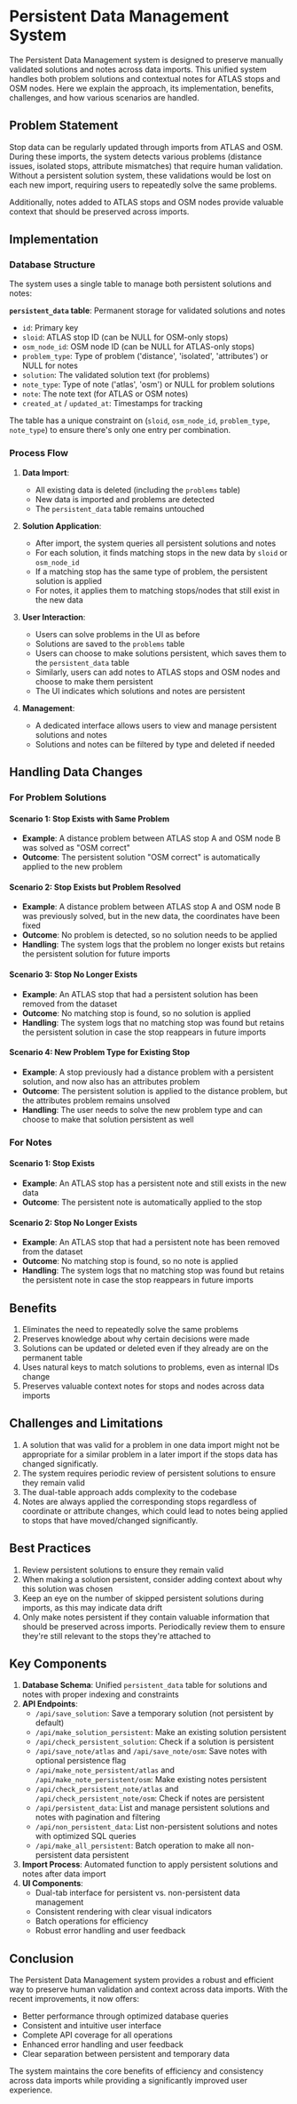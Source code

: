 # Persistent Data Management System

The Persistent Data Management system is designed to preserve manually validated solutions and notes across data imports. This unified system handles both problem solutions and contextual notes for ATLAS stops and OSM nodes. Here we explain the approach, its implementation, benefits, challenges, and how various scenarios are handled.

## Problem Statement

Stop data can be regularly updated through imports from ATLAS and OSM. During these imports, the system detects various problems (distance issues, isolated stops, attribute mismatches) that require human validation. Without a persistent solution system, these validations would be lost on each new import, requiring users to repeatedly solve the same problems.

Additionally, notes added to ATLAS stops and OSM nodes provide valuable context that should be preserved across imports.

## Implementation

### Database Structure

The system uses a single table to manage both persistent solutions and notes:

**`persistent_data` table**: Permanent storage for validated solutions and notes
- `id`: Primary key
- `sloid`: ATLAS stop ID (can be NULL for OSM-only stops)
- `osm_node_id`: OSM node ID (can be NULL for ATLAS-only stops)
- `problem_type`: Type of problem ('distance', 'isolated', 'attributes') or NULL for notes
- `solution`: The validated solution text (for problems)
- `note_type`: Type of note ('atlas', 'osm') or NULL for problem solutions
- `note`: The note text (for ATLAS or OSM notes)
- `created_at` / `updated_at`: Timestamps for tracking

The table has a unique constraint on (`sloid`, `osm_node_id`, `problem_type`, `note_type`) to ensure there's only one entry per combination.

### Process Flow

1. **Data Import**:
   - All existing data is deleted (including the `problems` table)
   - New data is imported and problems are detected
   - The `persistent_data` table remains untouched

2. **Solution Application**:
   - After import, the system queries all persistent solutions and notes
   - For each solution, it finds matching stops in the new data by `sloid` or `osm_node_id`
   - If a matching stop has the same type of problem, the persistent solution is applied
   - For notes, it applies them to matching stops/nodes that still exist in the new data

3. **User Interaction**:
   - Users can solve problems in the UI as before
   - Solutions are saved to the `problems` table
   - Users can choose to make solutions persistent, which saves them to the `persistent_data` table
   - Similarly, users can add notes to ATLAS stops and OSM nodes and choose to make them persistent
   - The UI indicates which solutions and notes are persistent

4. **Management**:
   - A dedicated interface allows users to view and manage persistent solutions and notes
   - Solutions and notes can be filtered by type and deleted if needed

## Handling Data Changes

### For Problem Solutions

#### Scenario 1: Stop Exists with Same Problem
- **Example**: A distance problem between ATLAS stop A and OSM node B was solved as "OSM correct"
- **Outcome**: The persistent solution "OSM correct" is automatically applied to the new problem

#### Scenario 2: Stop Exists but Problem Resolved
- **Example**: A distance problem between ATLAS stop A and OSM node B was previously solved, but in the new data, the coordinates have been fixed
- **Outcome**: No problem is detected, so no solution needs to be applied
- **Handling**: The system logs that the problem no longer exists but retains the persistent solution for future imports

#### Scenario 3: Stop No Longer Exists
- **Example**: An ATLAS stop that had a persistent solution has been removed from the dataset
- **Outcome**: No matching stop is found, so no solution is applied
- **Handling**: The system logs that no matching stop was found but retains the persistent solution in case the stop reappears in future imports

#### Scenario 4: New Problem Type for Existing Stop
- **Example**: A stop previously had a distance problem with a persistent solution, and now also has an attributes problem
- **Outcome**: The persistent solution is applied to the distance problem, but the attributes problem remains unsolved
- **Handling**: The user needs to solve the new problem type and can choose to make that solution persistent as well

### For Notes

#### Scenario 1: Stop Exists
- **Example**: An ATLAS stop has a persistent note and still exists in the new data
- **Outcome**: The persistent note is automatically applied to the stop

#### Scenario 2: Stop No Longer Exists
- **Example**: An ATLAS stop that had a persistent note has been removed from the dataset
- **Outcome**: No matching stop is found, so no note is applied
- **Handling**: The system logs that no matching stop was found but retains the persistent note in case the stop reappears in future imports

## Benefits

1. Eliminates the need to repeatedly solve the same problems
2. Preserves knowledge about why certain decisions were made
3. Solutions can be updated or deleted even if they already are on the permanent table
4. Uses natural keys to match solutions to problems, even as internal IDs change
5. Preserves valuable context notes for stops and nodes across data imports

## Challenges and Limitations

1. A solution that was valid for a problem in one data import might not be appropriate for a similar problem in a later import if the stops data has changed significatly.
2. The system requires periodic review of persistent solutions to ensure they remain valid
3. The dual-table approach adds complexity to the codebase
4. Notes are always applied the corresponding stops regardless of coordinate or attribute changes, which could lead to notes being applied to stops that have moved/changed significantly.

## Best Practices

1. Review persistent solutions to ensure they remain valid
2. When making a solution persistent, consider adding context about why this solution was chosen
3. Keep an eye on the number of skipped persistent solutions during imports, as this may indicate data drift
4. Only make notes persistent if they contain valuable information that should be preserved across imports. Periodically review them to ensure they're still relevant to the stops they're attached to

## Key Components

1. **Database Schema**: Unified `persistent_data` table for solutions and notes with proper indexing and constraints
2. **API Endpoints**:
   - `/api/save_solution`: Save a temporary solution (not persistent by default)
   - `/api/make_solution_persistent`: Make an existing solution persistent
   - `/api/check_persistent_solution`: Check if a solution is persistent
   - `/api/save_note/atlas` and `/api/save_note/osm`: Save notes with optional persistence flag
   - `/api/make_note_persistent/atlas` and `/api/make_note_persistent/osm`: Make existing notes persistent
   - `/api/check_persistent_note/atlas` and `/api/check_persistent_note/osm`: Check if notes are persistent
   - `/api/persistent_data`: List and manage persistent solutions and notes with pagination and filtering
   - `/api/non_persistent_data`: List non-persistent solutions and notes with optimized SQL queries
   - `/api/make_all_persistent`: Batch operation to make all non-persistent data persistent
3. **Import Process**: Automated function to apply persistent solutions and notes after data import
4. **UI Components**: 
   - Dual-tab interface for persistent vs. non-persistent data management
   - Consistent rendering with clear visual indicators
   - Batch operations for efficiency
   - Robust error handling and user feedback


## Conclusion

The Persistent Data Management system provides a robust and efficient way to preserve human validation and context across data imports. With the recent improvements, it now offers:
- Better performance through optimized database queries
- Consistent and intuitive user interface 
- Complete API coverage for all operations
- Enhanced error handling and user feedback
- Clear separation between persistent and temporary data

The system maintains the core benefits of efficiency and consistency across data imports while providing a significantly improved user experience.